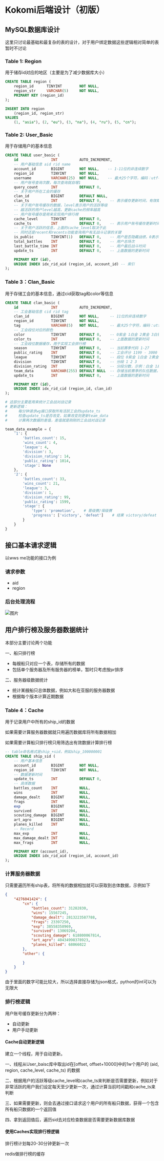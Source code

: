 # Kokomi后端设计（初版）

## MySQL数据库设计

这里只讨论最基础和最复杂的表的设计，对于用户绑定数据这些逻辑相对简单的表暂时不讨论

### Table 1: Region

用于储存id对应的地区（主要是为了减少数据库大小）

```sql
CREATE TABLE region (
    region_id      TINYINT        NOT NULL,
    region_str     VARCHAR(5)     NOT NULL,
    PRIMARY KEY (region_id)
);

INSERT INTO region 
    (region_id, region_str) 
VALUES
    (1, "asia"), (2, "eu"), (3, "na"), (4, "ru"), (5, "cn");
```

### Table 2: User_Basic

用于存储用户的基本信息

```sql
CREATE TABLE user_basic (
    id               INT          AUTO_INCREMENT,
    -- 用户基础信息 aid rid name
    account_id       BIGINT       NOT NULL,    -- 1-11位的非连续数字
    region_id        TINYINT      NOT NULL,
    username         VARCHAR(25)  NOT NULL,    -- 最大25个字符，编码：utf-8
    -- 用户账号查询次数，每次查询就自增1
    query_count      INT          DEFAULT 0,
    -- 关于用户所在工会的缓存
    clan_id          BIGINT       DEFAULT NULL,
    clan_ts          INT          DEFAULT 0,    -- 表示缓存更新时间，有效期为24h
    -- 关于用户账号缓存的数据，level表示用户的活跃等级
    -- 越活跃的用户level越高，更新cache的频率越高
    -- 用户账号缓存是用来实现用户排行榜
    cache_level      TINYINT      DEFAULT 0,
    cache_ts         INT          DEFAULT 0,    -- 表示用户账号缓存更新时间
    -- 关于用户活跃的信息，上面的cache_level取决于此
    -- 同时还是recent和recents功能查询用户有无战斗记录的关键
    is_public        TINYINT(1)   DEFAULT 0,    -- 用户是否隐藏战绩，0表示隐藏，1表示公开
    total_battles    INT          DEFAULT 0,    -- 用户总场次
    last_battle_time INT          DEFAULT 0,    -- 用户最后战斗时间
    update_ts        INT          DEFAULT 0,    -- 上面数据的更新时间

    PRIMARY KEY (id),
    UNIQUE INDEX idx_rid_aid (region_id, account_id) -- 索引
);
```

### Table 3：Clan_Basic

用于存储工会的基本信息，通过cid获取tag和color等信息

```sql
CREATE TABLE clan_basic (
    id               INT          AUTO_INCREMENT,
    -- 工会基础信息 cid rid tag
    clan_id          BIGINT       NOT NULL,     -- 11位的非连续数字
    region_id        TINYINT      NOT NULL,
    tag              VARCHAR(5)   NOT NULL,     -- 最大25个字符，编码：utf-8
    -- 工会段位对应的颜色
    color            TINYINT      DEFAULT 0,    -- 0紫金 1白金 2黄金 3白银 4青铜 5未知
    color_ts         INT          DEFAULT 0,    -- 上面数据的更新时间
    -- 工会段位数据缓存，用于实现工会排行榜
    season           TINYINT      DEFAULT 0,    -- 当前赛季代码 1-27
    public_rating    INT          DEFAULT 0,    -- 工会评分 1199 - 3000
    league           TINYINT      DEFAULT 0,    -- 段位 0紫金 1白金 2黄金 3白银 4青铜
    division         TINYINT      DEFAULT 0,    -- 分段 1 2 3
    division_rating  INT          DEFAULT 0,    -- 分段分数，示例：白金 1段 25分
    team_data        VARCHAR(255) DEFAULT NULL  -- 存储当前赛季的队伍数据，具体格式在下面
    update_ts        INT          DEFAULT 0,    -- 上面数据的更新时间

    PRIMARY KEY (id),
    UNIQUE INDEX idx_rid_cid (region_id, clan_id)
);
```

```python
# 这部分主要是用来统计工会战对战记录
# 更新逻辑：
#     每分钟请求wg接口获取所有活跃工会的update_ts
#     检查update_ts是否改变，如果改变则更新team_data
#     计算两次数据的差值，差值就是刚刚的工会战对战记录

team_data_example = {
    '1': {
        'battles_count': 15, 
        'wins_count': 4, 
        'league': 4, 
        'division': 3, 
        'division_rating': 14, 
        'public_rating': 1014, 
        'stage': None
    }, 
    '2': {
        'battles_count': 33, 
        'wins_count': 21, 
        'league': 3, 
        'division': 1, 
        'division_rating': 99, 
        'public_rating': 1599, 
        'stage': {
            'type': 'promotion',    # 晋级赛/保级赛
            'progress': ['victory', 'defeat']    # 结果 victory/defeat
        }
    }
}
```

## 接口基本请求逻辑

以wws me功能的接口为例

### 请求参数

- aid
- region

### 后台处理流程

![图片](./png/app_basic.png)

## 用户排行榜及服务器数据统计

本部分主要讨论两个功能

一、船只排行榜

- 每艘船只对应一个表，存储所有的数据
- 包括单个服务器及所有服务器的榜单，暂时只考虑按pr排序

二、服务器级数据统计

- 统计某艘船只总体数据，例如大和在亚服的服务器数据
- 根据每个版本计算近期数据

### Table 4：Cache

用于记录用户中所有的ship_id的数据

如果需要计算服务器数据就只用遍历数据库将所有数据相加

如果需要计算船只排行榜只用筛选出有效数据计算排行榜

```sql
-- table命名格式是ship_+sid，例如ship_100000001
CREATE TABLE ship_sid (
    -- 用户基本信息
    account_id       BIGINT       NOT NULL,
    region_id        TINYINT      NOT NULL,
    -- 数据更新时间
    update_ts        INT          DEFAULT 0,
    -- 具体数据
    battles_count    INT          NULL,
    wins             INT          NULL,
    damage_dealt     BIGINT       NULL,
    frags            INT          NULL,
    exp              BIGINT       NULL,
    survived         INT          NULL,
    scouting_damage  BIGINT       NULL,
    art_agro         BIGINT       NULL,
    planes_killed    INT          NULL,
    -- Record
    max_exp          INT          NULL,
    max_damage_dealt INT          NULL,
    max_frags        INT          NULL,

    PRIMARY KEY (account_id),
    UNIQUE INDEX idx_rid_aid (region_id, account_id)
);
```

### 计算服务器数据

只需要遍历所有ship表，将所有的数据相加就可以获取到总体数据，示例如下

```json
{
    "4276041424": {
        "cn": {
            "battles_count": 31282830,
            "wins": 15567245,
            "damage_dealt": 2813223587788,
            "frags": 23397250,
            "exp": 38558358969,
            "survived": 13069204,
            "scouting_damage": 618800067814,
            "art_agro": 40434998378923,
            "planes_killed": 68066022
        },
        "other": {
            
        }
    }
}
```

由于里面的数字可能比较大，所以选择直接存储为json格式，python的int可以为无限大

### 排行榜逻辑

用户账号缓存更新分为两种：

- 自动更新
- 用户手动更新

#### Cache自动更新逻辑

建立一个线程，用于自动更新。

一、线程从User_baisc库中取出id在[offset, offset+10000]中的1w个用户的 (aid, region, cache_level, cache_ts) 的数据

二、根据用户的活跃等级cache_level和cache_ts来判断是否需要更新，例如对于非常活跃的用户我们设定每天至少更新一次，通过计算当前时间戳和cache_ts来判断

三、如果需要更新，则会去通过接口请求这个用户的所有船只数据，获得一个包含所有船只数据的一个返回值

四、拿到返回值后，遍历sid去对应检查数据是否需要更新数据库数据

#### 使用Caches实现排行榜逻辑

排行榜计划每20-30分钟更新一次

redis做排行榜的缓存
